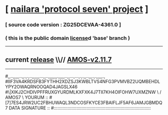 
# [ [nailara 'protocol seven' project](http://nailara.network/) ]

### [ source code version : ZG25DCEVAA-4361.0 ]

### ( this is the public domain [license](../license)d 'base' branch )
---
## current [release](https://github.com/nailara-technologies/protocol-7/releases) \\\\// [AMOS-v2.11.7](https://github.com/nailara-technologies/protocol-7/releases/tag/AMOS-v2.11.7)
---

#,,..,,,,,..,,.,.,..,,,,,,...,,..,,,,,,,.,,,,,..,,...,...,.,.,,..,,,.,.,,,,,.,
#IIF3VA4KRDSFB3FYTHH2XDZSJ3KWBLTVS4NFG3PVMVBZ2UQMBEHDLYPY2OWAQRNOOQAD4JAGSLX46
#\\\|XIKJ2CHDIVPFFRUXGYURDMLKXFXK4J7TII7KH4OIFOHW7UXMZNW \ / AMOS7 \ YOURUM ::
#\[7]7ES4JRW2UC2FBHUWAQL3NDCOSFKYCE3FBAIFLJF5AF6JAMJGBMDQ 7  DATA SIGNATURE ::
#:::::::::::::::::::::::::::::::::::::::::::::::::::::::::::::::::::::::::::::
